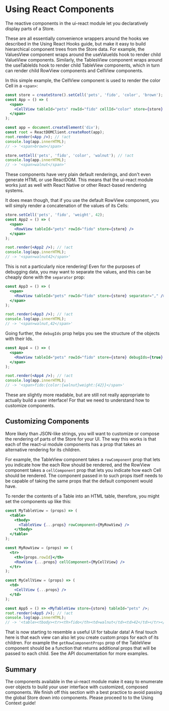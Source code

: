 # Using React Components

The reactive components in the ui-react module let you declaratively display
parts of a Store.

These are all essentially convenience wrappers around the hooks we described in
the Using React Hooks guide, but make it easy to build hierarchical component
trees from the Store data. For example, the ValuesView component wraps around
the useValueIds hook to render child ValueView components. Similarly, the
TablesView component wraps around the useTableIds hook to render child TableView
components, which in turn can render child RowView components and CellView
components.

In this simple example, the CellView component is used to render the color Cell
in a `<span>`:

```jsx
const store = createStore().setCell('pets', 'fido', 'color', 'brown');
const App = () => (
  <span>
    <CellView tableId="pets" rowId="fido" cellId="color" store={store} />
  </span>
);

const app = document.createElement('div');
const root = ReactDOMClient.createRoot(app);
root.render(<App />); // !act
console.log(app.innerHTML);
// -> '<span>brown</span>'

store.setCell('pets', 'fido', 'color', 'walnut'); // !act
console.log(app.innerHTML);
// -> '<span>walnut</span>'
```

These components have very plain default renderings, and don't even generate
HTML or use ReactDOM. This means that the ui-react module works just as well
with React Native or other React-based rendering systems.

It does mean though, that if you use the default RowView component, you will
simply render a concatenation of the values of its Cells:

```jsx
store.setCell('pets', 'fido', 'weight', 42);
const App2 = () => (
  <span>
    <RowView tableId="pets" rowId="fido" store={store} />
  </span>
);

root.render(<App2 />); // !act
console.log(app.innerHTML);
// -> '<span>walnut42</span>'
```

This is not a particularly nice rendering! Even for the purposes of debugging
data, you may want to separate the values, and this can be cheaply done with the
`separator` prop:

```jsx
const App3 = () => (
  <span>
    <RowView tableId="pets" rowId="fido" store={store} separator="," />
  </span>
);

root.render(<App3 />); // !act
console.log(app.innerHTML);
// -> '<span>walnut,42</span>'
```

Going further, the `debugIds` prop helps you see the structure of the objects
with their Ids.

```jsx
const App4 = () => (
  <span>
    <RowView tableId="pets" rowId="fido" store={store} debugIds={true} />
  </span>
);

root.render(<App4 />); // !act
console.log(app.innerHTML);
// -> '<span>fido:{color:{walnut}weight:{42}}</span>'
```

These are slightly more readable, but are still not really appropriate to
actually build a user interface! For that we need to understand how to customize
components.

## Customizing Components

More likely than JSON-like strings, you will want to customize or compose the
rendering of parts of the Store for your UI. The way this works is that each of
the react-ui module components has a prop that takes an alternative rendering
for its children.

For example, the TableView component takes a `rowComponent` prop that lets you
indicate how the each Row should be rendered, and the RowView component takes a
`cellComponent` prop that lets you indicate how each Cell should be rendered.
The component passed in to such props itself needs to be capable of taking the
same props that the default component would have.

To render the contents of a Table into an HTML table, therefore, you might set
the components up like this:

```jsx
const MyTableView = (props) => (
  <table>
    <tbody>
      <TableView {...props} rowComponent={MyRowView} />
    </tbody>
  </table>
);

const MyRowView = (props) => (
  <tr>
    <th>{props.rowId}</th>
    <RowView {...props} cellComponent={MyCellView} />
  </tr>
);

const MyCellView = (props) => (
  <td>
    <CellView {...props} />
  </td>
);

const App5 = () => <MyTableView store={store} tableId="pets" />;
root.render(<App5 />); // !act
console.log(app.innerHTML);
// -> '<table><tbody><tr><th>fido</th><td>walnut</td><td>42</td></tr></tbody></table>'
```

That is now starting to resemble a useful UI for tabular data! A final touch
here is that each view can also let you create custom props for each of its
children. For example the `getRowComponentProps` prop of the TableView component
should be a function that returns additional props that will be passed to each
child. See the API documentation for more examples.

## Summary

The components available in the ui-react module make it easy to enumerate over
objects to build your user interface with customized, composed components. We
finish off this section with a best practice to avoid passing the global Store
down into components. Please proceed to to the Using Context guide!
